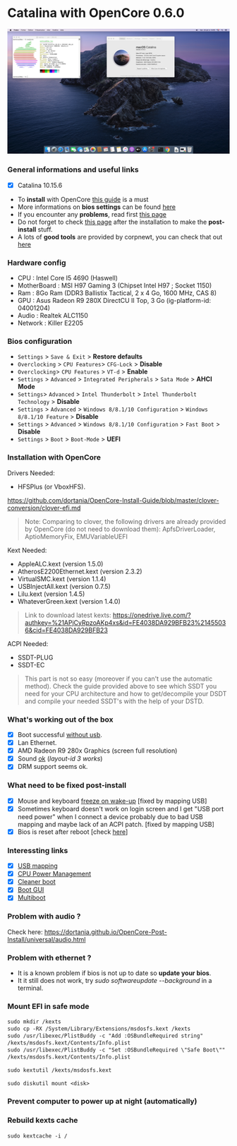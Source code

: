 # Catalina with OpenCore 0.6.0

![desktop](/catalina.png)

### General informations and useful links

- [x] Catalina 10.15.6

- To **install** with OpenCore [this guide](https://dortania.github.io/OpenCore-Install-Guide/) is a must 
- More informations on **bios settings** can be found [here](https://dortania.github.io/OpenCore-Install-Guide/config.plist/haswell.html#intel-bios-settings)    
- If you encounter any **problems**, read first [this page](https://dortania.github.io/OpenCore-Install-Guide/troubleshooting/troubleshooting.html)    
- Do not forget to check [this page](https://dortania.github.io/OpenCore-Post-Install) after the installation to make the **post-install** stuff.        
- A lots of **good tools** are provided by corpnewt, you can check that out [here](https://github.com/corpnewt)   

### Hardware config 
- CPU : Intel Core I5 4690 (Haswell)   
- MotherBoard : MSI H97 Gaming 3 (Chipset Intel H97 ; Socket 1150)   
- Ram : 8Go Ram (DDR3 Ballistix Tactical, 2 x 4 Go, 1600 MHz, CAS 8)    
- GPU : Asus Radeon R9 280X DirectCU II Top, 3 Go (ig-platform-id: 04001204)         
- Audio : Realtek ALC1150  
- Network : Killer E2205   

### Bios configuration
- `Settings` > `Save & Exit` > **Restore defaults**   
- `Overclocking` > `CPU Features`> `CFG-Lock` > **Disable**    
- `Overclocking`> `CPU Features` > `VT-d` > **Enable**     
- `Settings` > `Advanced` > `Integrated Peripherals` > `Sata Mode` > **AHCI Mode**    
- `Settings`> `Advanced` > `Intel Thunderbolt` > `Intel Thunderbolt Technology` > **Disable**    
- `Settings` > `Advanced` > `Windows 8/8.1/10 Configuration` > `Windows 8/8.1/10 Feature` > **Disable**       
- `Settings` > `Advanced` > `Windows 8/8.1/10 Configuration` > `Fast Boot` > **Disable**     
- `Settings` > `Boot` > `Boot-Mode` > **UEFI**    

### Installation with OpenCore

Drivers Needed:     
- HFSPlus (or VboxHFS).        

https://github.com/dortania/OpenCore-Install-Guide/blob/master/clover-conversion/clover-efi.md    

> Note: Comparing to clover, the following drivers are already provided by OpenCore (do not need to download them): ApfsDriverLoader, AptioMemoryFix, EMUVariableUEFI

Kext Needed:     
- AppleALC.kext (version 1.5.0)    
- AtherosE2200Ethernet.kext (version 2.3.2)    
- VirtualSMC.kext (version 1.1.4)    
- USBInjectAll.kext (version 0.7.5)    
- Lilu.kext (version 1.4.5)
- WhateverGreen.kext (version 1.4.0)     

> Link to download latest kexts: https://onedrive.live.com/?authkey=%21APjCyRpzoAKp4xs&id=FE4038DA929BFB23%21455036&cid=FE4038DA929BFB23    

ACPI Needed:
- SSDT-PLUG
- SSDT-EC

> This part is not so easy (moreover if you can't use the automatic method). Check the guide provided above to see which SSDT you need for your CPU architecture and how to get/decompile your DSDT and compile your needed SSDT's with the help of your DSTD.  

### What's working out of the box

- [x] Boot successful [without usb](https://dortania.github.io/OpenCore-Post-Install/universal/oc2hdd.html).   
- [x] Lan Ethernet.   
- [x] AMD Radeon R9 280x Graphics (screen full resolution)
- [x] Sound [ok](https://dortania.github.io/OpenCore-Post-Install/universal/audio.html) (_layout-id 3 works_)
- [x] DRM support seems ok.   

### What need to be fixed post-install
- [x] Mouse and keyboard [freeze on wake-up](https://dortania.github.io/OpenCore-Post-Install/universal/sleep.html) [fixed by mapping USB]
- [x] Sometimes keyboard doesn't work on login screen and I get "USB port need power" when I connect a device probably due to bad USB mapping and maybe lack of an ACPI patch. [fixed by mapping USB]
- [x] Bios is reset after reboot [check [here](https://dortania.github.io/OpenCore-Install-Guide/troubleshooting/troubleshooting.html#bios-reset-or-sent-into-safemode-after-reboot-shutdown)] 

### Interessting links
- [x] [USB mapping](https://dortania.github.io/OpenCore-Post-Install/usb/#macos-and-the-15-port-limit)
- [x] [CPU Power Management](https://dortania.github.io/OpenCore-Post-Install/universal/pm.html#enabling-x86platformplugin)
- [x] [Cleaner boot](https://dortania.github.io/OpenCore-Post-Install/cosmetic/verbose.html#macos-decluttering)
- [x] [Boot GUI](https://dortania.github.io/OpenCore-Post-Install/cosmetic/gui.html#setting-up-boot-chime-with-audiodxe)
- [x] [Multiboot](https://dortania.github.io/OpenCore-Post-Install/multiboot/bootstrap.html#preparation)

### Problem with audio ?
Check here: https://dortania.github.io/OpenCore-Post-Install/universal/audio.html             

### Problem with ethernet ?
- It is a known problem if bios is not up to date so **update your bios**.    
- It it still does not work, try _sudo softwareupdate --background_ in a terminal.    

### Mount EFI in safe mode
```
sudo mkdir /kexts                
sudo cp -RX /System/Library/Extensions/msdosfs.kext /kexts
sudo /usr/libexec/PlistBuddy -c "Add :OSBundleRequired string" /kexts/msdosfs.kext/Contents/Info.plist
sudo /usr/libexec/PlistBuddy -c "Set :OSBundleRequired \"Safe Boot\"" /kexts/msdosfs.kext/Contents/Info.plist
```

```
sudo kextutil /kexts/msdosfs.kext
```

```
sudo diskutil mount <disk>
```

### Prevent computer to power up at night (automatically)

### Rebuild kexts cache
```
sudo kextcache -i /
```
